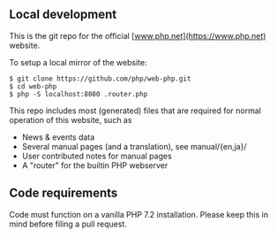 ## Local development

This is the git repo for the official [www.php.net](https://www.php.net) website.

To setup a local mirror of the website:

    $ git clone https://github.com/php/web-php.git
	$ cd web-php
	$ php -S localhost:8080 .router.php


This repo includes most (generated) files that are required for normal
operation of this website, such as

 - News & events data
 - Several manual pages (and a translation), see manual/{en,ja}/
 - User contributed notes for manual pages
 - A "router" for the builtin PHP webserver

## Code requirements

Code must function on a vanilla PHP 7.2 installation. 
Please keep this in mind before filing a pull request.
